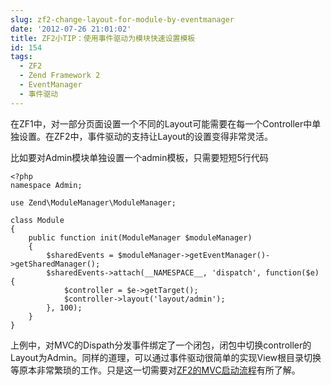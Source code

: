 ```yaml
---
slug: zf2-change-layout-for-module-by-eventmanager
date: '2012-07-26 21:01:02'
title: ZF2小TIP：使用事件驱动为模块快速设置模板
id: 154
tags:
  - ZF2
  - Zend Framework 2
  - EventManager
  - 事件驱动
---
```


在ZF1中，对一部分页面设置一个不同的Layout可能需要在每一个Controller中单独设置。在ZF2中，事件驱动的支持让Layout的设置变得非常灵活。

比如要对Admin模块单独设置一个admin模板，只需要短短5行代码

```
<?php
namespace Admin;
 
use Zend\ModuleManager\ModuleManager;
 
class Module 
{
    public function init(ModuleManager $moduleManager)
    {
        $sharedEvents = $moduleManager->getEventManager()->getSharedManager();
        $sharedEvents->attach(__NAMESPACE__, 'dispatch', function($e) {
            $controller = $e->getTarget();
            $controller->layout('layout/admin');
        }, 100);
    }
}
```

上例中，对MVC的Dispath分发事件绑定了一个闭包，闭包中切换controller的Layout为Admin。同样的道理，可以通过事件驱动很简单的实现View根目录切换等原本非常繁琐的工作。只是这一切需要对[ZF2的MVC启动流程](/pages/zf2-mvc-process)有所了解。
